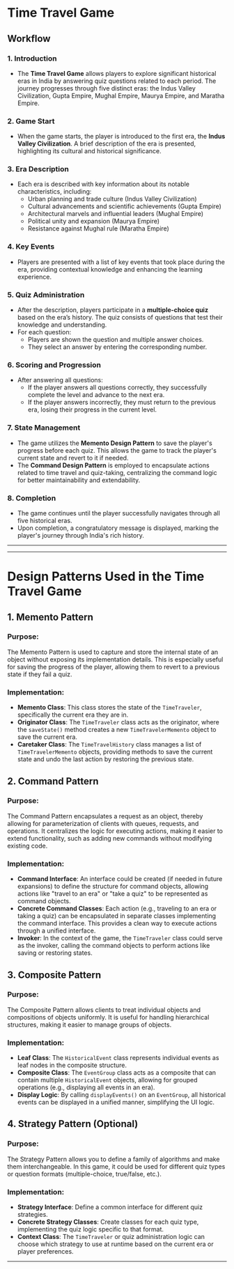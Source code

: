 
# Time Travel Game

## Workflow

### 1. Introduction
- The **Time Travel Game** allows players to explore significant historical eras in India by answering quiz questions related to each period. The journey progresses through five distinct eras: the Indus Valley Civilization, Gupta Empire, Mughal Empire, Maurya Empire, and Maratha Empire.

### 2. Game Start
- When the game starts, the player is introduced to the first era, the **Indus Valley Civilization**. A brief description of the era is presented, highlighting its cultural and historical significance.

### 3. Era Description
- Each era is described with key information about its notable characteristics, including:
  - Urban planning and trade culture (Indus Valley Civilization)
  - Cultural advancements and scientific achievements (Gupta Empire)
  - Architectural marvels and influential leaders (Mughal Empire)
  - Political unity and expansion (Maurya Empire)
  - Resistance against Mughal rule (Maratha Empire)

### 4. Key Events
- Players are presented with a list of key events that took place during the era, providing contextual knowledge and enhancing the learning experience.

### 5. Quiz Administration
- After the description, players participate in a **multiple-choice quiz** based on the era’s history. The quiz consists of questions that test their knowledge and understanding.
- For each question:
  - Players are shown the question and multiple answer choices.
  - They select an answer by entering the corresponding number.

### 6. Scoring and Progression
- After answering all questions:
  - If the player answers all questions correctly, they successfully complete the level and advance to the next era.
  - If the player answers incorrectly, they must return to the previous era, losing their progress in the current level.

### 7. State Management
- The game utilizes the **Memento Design Pattern** to save the player's progress before each quiz. This allows the game to track the player's current state and revert to it if needed.
- The **Command Design Pattern** is employed to encapsulate actions related to time travel and quiz-taking, centralizing the command logic for better maintainability and extendability.

### 8. Completion
- The game continues until the player successfully navigates through all five historical eras.
- Upon completion, a congratulatory message is displayed, marking the player's journey through India's rich history.

---


---

# Design Patterns Used in the Time Travel Game

## 1. Memento Pattern
### Purpose:
The Memento Pattern is used to capture and store the internal state of an object without exposing its implementation details. This is especially useful for saving the progress of the player, allowing them to revert to a previous state if they fail a quiz.

### Implementation:
- **Memento Class**: This class stores the state of the `TimeTraveler`, specifically the current era they are in.
- **Originator Class**: The `TimeTraveler` class acts as the originator, where the `saveState()` method creates a new `TimeTravelerMemento` object to save the current era.
- **Caretaker Class**: The `TimeTravelHistory` class manages a list of `TimeTravelerMemento` objects, providing methods to save the current state and undo the last action by restoring the previous state.

## 2. Command Pattern
### Purpose:
The Command Pattern encapsulates a request as an object, thereby allowing for parameterization of clients with queues, requests, and operations. It centralizes the logic for executing actions, making it easier to extend functionality, such as adding new commands without modifying existing code.

### Implementation:
- **Command Interface**: An interface could be created (if needed in future expansions) to define the structure for command objects, allowing actions like "travel to an era" or "take a quiz" to be represented as command objects.
- **Concrete Command Classes**: Each action (e.g., traveling to an era or taking a quiz) can be encapsulated in separate classes implementing the command interface. This provides a clean way to execute actions through a unified interface.
- **Invoker**: In the context of the game, the `TimeTraveler` class could serve as the invoker, calling the command objects to perform actions like saving or restoring states.

## 3. Composite Pattern
### Purpose:
The Composite Pattern allows clients to treat individual objects and compositions of objects uniformly. It is useful for handling hierarchical structures, making it easier to manage groups of objects.

### Implementation:
- **Leaf Class**: The `HistoricalEvent` class represents individual events as leaf nodes in the composite structure.
- **Composite Class**: The `EventGroup` class acts as a composite that can contain multiple `HistoricalEvent` objects, allowing for grouped operations (e.g., displaying all events in an era).
- **Display Logic**: By calling `displayEvents()` on an `EventGroup`, all historical events can be displayed in a unified manner, simplifying the UI logic.

## 4. Strategy Pattern (Optional)
### Purpose:
The Strategy Pattern allows you to define a family of algorithms and make them interchangeable. In this game, it could be used for different quiz types or question formats (multiple-choice, true/false, etc.).

### Implementation:
- **Strategy Interface**: Define a common interface for different quiz strategies.
- **Concrete Strategy Classes**: Create classes for each quiz type, implementing the quiz logic specific to that format.
- **Context Class**: The `TimeTraveler` or quiz administration logic can choose which strategy to use at runtime based on the current era or player preferences.

---
